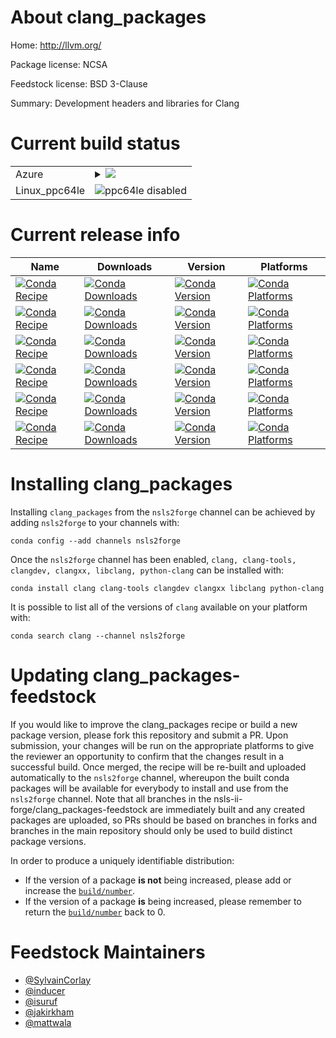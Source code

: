 About clang_packages
====================

Home: http://llvm.org/

Package license: NCSA

Feedstock license: BSD 3-Clause

Summary: Development headers and libraries for Clang



Current build status
====================


<table>
    
  <tr>
    <td>Azure</td>
    <td>
      <details>
        <summary>
          <a href="https://dev.azure.com/nsls2forge/nsls2forge/_build/latest?definitionId=68&branchName=master">
            <img src="https://dev.azure.com/nsls2forge/nsls2forge/_apis/build/status/clang_packages-feedstock?branchName=master">
          </a>
        </summary>
        <table>
          <thead><tr><th>Variant</th><th>Status</th></tr></thead>
          <tbody><tr>
              <td>linux</td>
              <td>
                <a href="https://dev.azure.com/nsls2forge/nsls2forge/_build/latest?definitionId=68&branchName=master">
                  <img src="https://dev.azure.com/nsls2forge/nsls2forge/_apis/build/status/clang_packages-feedstock?branchName=master&jobName=linux&configuration=linux_" alt="variant">
                </a>
              </td>
            </tr><tr>
              <td>osx</td>
              <td>
                <a href="https://dev.azure.com/nsls2forge/nsls2forge/_build/latest?definitionId=68&branchName=master">
                  <img src="https://dev.azure.com/nsls2forge/nsls2forge/_apis/build/status/clang_packages-feedstock?branchName=master&jobName=osx&configuration=osx_" alt="variant">
                </a>
              </td>
            </tr><tr>
              <td>win</td>
              <td>
                <a href="https://dev.azure.com/nsls2forge/nsls2forge/_build/latest?definitionId=68&branchName=master">
                  <img src="https://dev.azure.com/nsls2forge/nsls2forge/_apis/build/status/clang_packages-feedstock?branchName=master&jobName=win&configuration=win_" alt="variant">
                </a>
              </td>
            </tr>
          </tbody>
        </table>
      </details>
    </td>
  </tr>
  <tr>
    <td>Linux_ppc64le</td>
    <td>
      <img src="https://img.shields.io/badge/ppc64le-disabled-lightgrey.svg" alt="ppc64le disabled">
    </td>
  </tr>
</table>

Current release info
====================

| Name | Downloads | Version | Platforms |
| --- | --- | --- | --- |
| [![Conda Recipe](https://img.shields.io/badge/recipe-clang-green.svg)](https://anaconda.org/nsls2forge/clang) | [![Conda Downloads](https://img.shields.io/conda/dn/nsls2forge/clang.svg)](https://anaconda.org/nsls2forge/clang) | [![Conda Version](https://img.shields.io/conda/vn/nsls2forge/clang.svg)](https://anaconda.org/nsls2forge/clang) | [![Conda Platforms](https://img.shields.io/conda/pn/nsls2forge/clang.svg)](https://anaconda.org/nsls2forge/clang) |
| [![Conda Recipe](https://img.shields.io/badge/recipe-clang--tools-green.svg)](https://anaconda.org/nsls2forge/clang-tools) | [![Conda Downloads](https://img.shields.io/conda/dn/nsls2forge/clang-tools.svg)](https://anaconda.org/nsls2forge/clang-tools) | [![Conda Version](https://img.shields.io/conda/vn/nsls2forge/clang-tools.svg)](https://anaconda.org/nsls2forge/clang-tools) | [![Conda Platforms](https://img.shields.io/conda/pn/nsls2forge/clang-tools.svg)](https://anaconda.org/nsls2forge/clang-tools) |
| [![Conda Recipe](https://img.shields.io/badge/recipe-clangdev-green.svg)](https://anaconda.org/nsls2forge/clangdev) | [![Conda Downloads](https://img.shields.io/conda/dn/nsls2forge/clangdev.svg)](https://anaconda.org/nsls2forge/clangdev) | [![Conda Version](https://img.shields.io/conda/vn/nsls2forge/clangdev.svg)](https://anaconda.org/nsls2forge/clangdev) | [![Conda Platforms](https://img.shields.io/conda/pn/nsls2forge/clangdev.svg)](https://anaconda.org/nsls2forge/clangdev) |
| [![Conda Recipe](https://img.shields.io/badge/recipe-clangxx-green.svg)](https://anaconda.org/nsls2forge/clangxx) | [![Conda Downloads](https://img.shields.io/conda/dn/nsls2forge/clangxx.svg)](https://anaconda.org/nsls2forge/clangxx) | [![Conda Version](https://img.shields.io/conda/vn/nsls2forge/clangxx.svg)](https://anaconda.org/nsls2forge/clangxx) | [![Conda Platforms](https://img.shields.io/conda/pn/nsls2forge/clangxx.svg)](https://anaconda.org/nsls2forge/clangxx) |
| [![Conda Recipe](https://img.shields.io/badge/recipe-libclang-green.svg)](https://anaconda.org/nsls2forge/libclang) | [![Conda Downloads](https://img.shields.io/conda/dn/nsls2forge/libclang.svg)](https://anaconda.org/nsls2forge/libclang) | [![Conda Version](https://img.shields.io/conda/vn/nsls2forge/libclang.svg)](https://anaconda.org/nsls2forge/libclang) | [![Conda Platforms](https://img.shields.io/conda/pn/nsls2forge/libclang.svg)](https://anaconda.org/nsls2forge/libclang) |
| [![Conda Recipe](https://img.shields.io/badge/recipe-python--clang-green.svg)](https://anaconda.org/nsls2forge/python-clang) | [![Conda Downloads](https://img.shields.io/conda/dn/nsls2forge/python-clang.svg)](https://anaconda.org/nsls2forge/python-clang) | [![Conda Version](https://img.shields.io/conda/vn/nsls2forge/python-clang.svg)](https://anaconda.org/nsls2forge/python-clang) | [![Conda Platforms](https://img.shields.io/conda/pn/nsls2forge/python-clang.svg)](https://anaconda.org/nsls2forge/python-clang) |

Installing clang_packages
=========================

Installing `clang_packages` from the `nsls2forge` channel can be achieved by adding `nsls2forge` to your channels with:

```
conda config --add channels nsls2forge
```

Once the `nsls2forge` channel has been enabled, `clang, clang-tools, clangdev, clangxx, libclang, python-clang` can be installed with:

```
conda install clang clang-tools clangdev clangxx libclang python-clang
```

It is possible to list all of the versions of `clang` available on your platform with:

```
conda search clang --channel nsls2forge
```




Updating clang_packages-feedstock
=================================

If you would like to improve the clang_packages recipe or build a new
package version, please fork this repository and submit a PR. Upon submission,
your changes will be run on the appropriate platforms to give the reviewer an
opportunity to confirm that the changes result in a successful build. Once
merged, the recipe will be re-built and uploaded automatically to the
`nsls2forge` channel, whereupon the built conda packages will be available for
everybody to install and use from the `nsls2forge` channel.
Note that all branches in the nsls-ii-forge/clang_packages-feedstock are
immediately built and any created packages are uploaded, so PRs should be based
on branches in forks and branches in the main repository should only be used to
build distinct package versions.

In order to produce a uniquely identifiable distribution:
 * If the version of a package **is not** being increased, please add or increase
   the [``build/number``](https://conda.io/docs/user-guide/tasks/build-packages/define-metadata.html#build-number-and-string).
 * If the version of a package **is** being increased, please remember to return
   the [``build/number``](https://conda.io/docs/user-guide/tasks/build-packages/define-metadata.html#build-number-and-string)
   back to 0.

Feedstock Maintainers
=====================

* [@SylvainCorlay](https://github.com/SylvainCorlay/)
* [@inducer](https://github.com/inducer/)
* [@isuruf](https://github.com/isuruf/)
* [@jakirkham](https://github.com/jakirkham/)
* [@mattwala](https://github.com/mattwala/)

